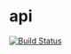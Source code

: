 # api
[![Build Status](https://travis-ci.org/UniversityClubSystem/api.svg?branch=add-travis)](https://travis-ci.org/UniversityClubSystem/api)

